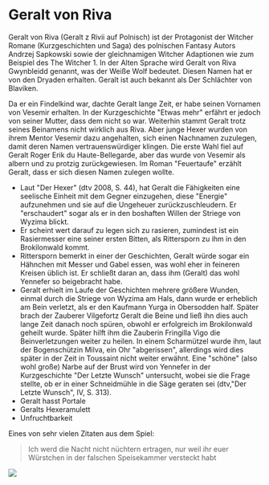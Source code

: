 # Geralt von Riva
Geralt von Riva (Geralt z Rivii auf Polnisch) ist der Protagonist der Witcher Romane (Kurzgeschichten und Saga) des polnischen Fantasy Autors Andrzej Sapkowski sowie der gleichnamigen Witcher Adaptionen wie zum Beispiel des The Witcher 1. In der Alten Sprache wird Geralt von Riva Gwynbleidd genannt, was der Weiße Wolf bedeutet. Diesen Namen hat er von den Dryaden erhalten. Geralt ist auch bekannt als Der Schlächter von Blaviken.

Da er ein Findelkind war, dachte Geralt lange Zeit, er habe seinen Vornamen von Vesemir erhalten. In der Kurzgeschichte "Etwas mehr" erfährt er jedoch von seiner Mutter, dass dem nicht so war. 
Weiterhin stammt Geralt trotz seines Beinamens nicht wirklich aus Riva. Aber junge Hexer wurden von ihrem Mentor Vesemir dazu angehalten, sich einen Nachnamen zuzulegen, damit deren Namen vertrauenswürdiger klingen. 
Die erste Wahl fiel auf Geralt Roger Erik du Haute-Bellegarde, aber das wurde von Vesemir als albern und zu protzig zurückgewiesen. Im Roman "Feuertaufe" erzählt Geralt, dass er sich diesen Namen zulegen wollte.

* Laut "Der Hexer" (dtv 2008, S. 44), hat Geralt die Fähigkeiten eine seelische Einheit mit dem Gegner einzugehen, diese "Energie" aufzunehmen und sie auf die Ungeheuer zurückzuschleudern. Er "erschaudert" sogar als er in den boshaften Willen der Striege von Wyzima blickt.
* Er scheint wert darauf zu legen sich zu rasieren, zumindest ist ein Rasiermesser eine seiner ersten Bitten, als Rittersporn zu ihm in den Brokilonwald kommt.
* Rittersporn bemerkt in einer der Geschichten, Geralt würde sogar ein Hähnchen mit Messer und Gabel essen, was wohl eher in feineren Kreisen üblich ist. Er schließt daran an, dass ihm (Geralt) das wohl Yennefer so beigebracht habe.
* Geralt erhielt im Laufe der Geschichten mehrere größere Wunden, einmal durch die Striege von Wyzima am Hals, dann wurde er erheblich am Bein verletzt, als er den Kaufmann Yurga in Obersodden half. Später brach der Zauberer Vilgefortz Geralt die Beine und ließ ihn dies auch lange Zeit danach noch spüren, obwohl er erfolgreich im Brokilonwald geheilt wurde. Später hilft ihm die Zauberin Fringilla Vigo die Beinverletzungen weiter zu heilen. In einem Scharmützel wurde ihm, laut der Bogenschützin Milva, ein Ohr "abgerissen", allerdings wird dies später in der Zeit in Toussaint nicht weiter erwähnt. Eine "schöne" (also wohl große) Narbe auf der Brust wird von Yennefer in der Kurzgeschichte "Der Letzte Wunsch" untersucht, wobei sie die Frage stellte, ob er in einer Schneidmühle in die Säge geraten sei (dtv,"Der Letzte Wunsch", IV, S. 313).
* Geralt hasst Portale
* Geralts Hexeramulett
* Unfruchtbarkeit

Eines von sehr vielen Zitaten aus dem Spiel:

> Ich werd die Nacht nicht nüchtern ertragen, nur weil ihr euer Würstchen in der falschen Speisekammer versteckt habt

<img src="https://files.spieletipps.de/39/00/7f/39007f_588f23a05fd20_ciA2NDIDMzBfODM1Mg==.jpg">